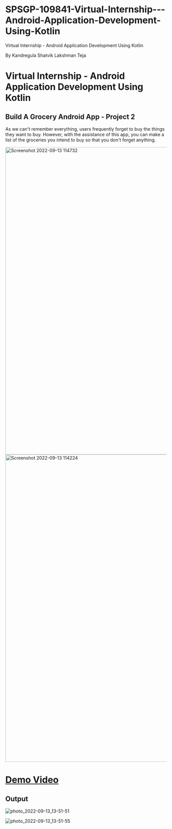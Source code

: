 # SPSGP-109841-Virtual-Internship---Android-Application-Development-Using-Kotlin
Virtual Internship - Android Application Development Using Kotlin

By Kandregula Shatvik Lakshman Teja
 <h1>Virtual Internship - Android Application Development Using Kotlin
</h1>
<h2>
Build A Grocery Android App - Project 2
</h2>
<p>

As we can't remember everything, users frequently forget to buy the things they want to buy. However, with the assistance of this app, you can make a list of the groceries you intend to buy so that you don't forget anything.

</p>
<img width="960" alt="Screenshot 2022-09-13 114732" src="https://user-images.githubusercontent.com/83489094/189833225-3fac3e67-4bce-40aa-80a1-0d0b30e65b53.png">
<img width="960" alt="Screenshot 2022-09-13 114224" src="https://user-images.githubusercontent.com/83489094/189833241-46a4de49-ec8f-40b9-85e1-d426aa034756.png">


<h1>
<a href="https://drive.google.com/file/d/1-UUreyWh2BHbssqGTKYC3esc0xl43d7B/view">Demo Video</a></h1>


<h2>Output
</h2>

![photo_2022-09-13_13-51-51](https://user-images.githubusercontent.com/83489094/189850503-3d5f6c16-ad6a-4cc4-a965-eb0ef2e8f925.jpg)


![photo_2022-09-13_13-51-55](https://user-images.githubusercontent.com/83489094/189850535-c992481d-9cb0-4fd9-bfa7-97cc79a535d2.jpg)

